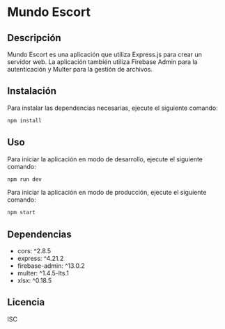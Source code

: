 
# Mundo Escort

## Descripción
Mundo Escort es una aplicación que utiliza Express.js para crear un servidor web. La aplicación también utiliza Firebase Admin para la autenticación y Multer para la gestión de archivos.

## Instalación
Para instalar las dependencias necesarias, ejecute el siguiente comando:

```bash
npm install
```

## Uso
Para iniciar la aplicación en modo de desarrollo, ejecute el siguiente comando:

```bash
npm run dev
```

Para iniciar la aplicación en modo de producción, ejecute el siguiente comando:

```bash
npm start
```

## Dependencias
- cors: ^2.8.5
- express: ^4.21.2
- firebase-admin: ^13.0.2
- multer: ^1.4.5-lts.1
- xlsx: ^0.18.5

## Licencia
ISC